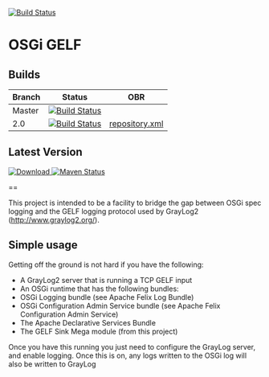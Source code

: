 [![Build Status](http://ci-01.pavlovmedia.net/buildStatus/icon?job=github/pavlovmedia/osgi-gelf/master)](http://ci-01.pavlovmedia.net/job/github/job/pavlovmedia/job/osgi-gelf/job/master/)

OSGi GELF 
=

Builds
------
| Branch | Status | OBR |
|--------|--------|-----|
| Master | [![Build Status](https://travis-ci.org/pavlovmedia/osgi-gelf.svg?branch=master)](https://travis-ci.org/pavlovmedia/osgi-gelf) | |
| 2.0 | [![Build Status](https://travis-ci.org/pavlovmedia/osgi-gelf.svg?branch=2.0-release)](https://travis-ci.org/pavlovmedia/osgi-gelf) | [repository.xml](https://raw.githubusercontent.com/pavlovmedia/osgi-gelf/2.0-release/obr/repository.xml) |

Latest Version
--------------

[ ![Download](https://api.bintray.com/packages/pavlovmedia/pavlov-media-oss/osgi-gelf/images/download.svg) ](https://bintray.com/pavlovmedia/pavlov-media-oss/osgi-gelf/_latestVersion)
[![Maven Status](https://maven-badges.herokuapp.com/maven-central/com.pavlovmedia.oss.osgi.gelf/com.pavlovmedia.oss.osgi.gelf/badge.png)](https://repo1.maven.org/maven2/com/pavlovmedia/oss/osgi/gelf)

==

This project is intended to be a facility to bridge the gap between OSGi spec logging and the GELF logging protocol used by GrayLog2 (http://www.graylog2.org/).

Simple usage
-
Getting off the ground is not hard if you have the following:

* A GrayLog2 server that is running a TCP GELF input
* An OSGi runtime that has the following bundles:
 * OSGi Logging bundle (see Apache Felix Log Bundle)  
 * OSGi Configuration Admin Service bundle (see Apache Felix Configuration Admin Service) 
 * The Apache Declarative Services Bundle
 * The GELF Sink Mega module (from this project)

Once you have this running you just need to configure the GrayLog server, and enable logging. Once this is on, any logs written to the OSGi log will also be written to GrayLog
